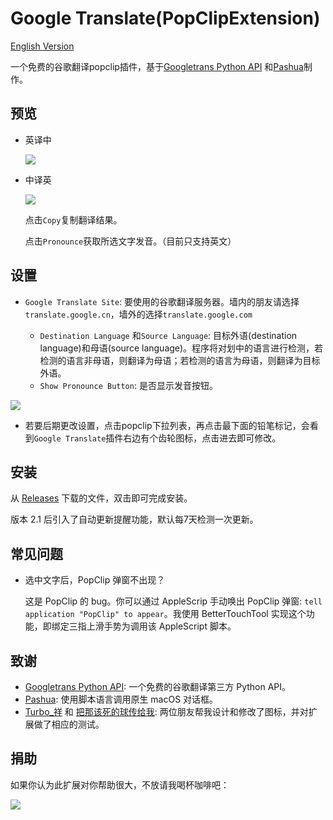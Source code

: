 # Google Translate(PopClipExtension)

[English Version](https://github.com/wizyoung/googletranslate.popclipext/blob/master/README.md)

一个免费的谷歌翻译popclip插件，基于[Googletrans Python API](https://github.com/ssut/py-googletrans) 和[Pashua](https://github.com/BlueM/Pashua)制作。

## 预览

- 英译中

  ![](https://github.com/wizyoung/googletranslate.popclipext/blob/master/screenshots/en2cn.gif?raw=true)

- 中译英

  ![](https://github.com/wizyoung/googletranslate.popclipext/blob/master/screenshots/cn2en.gif?raw=true)

  点击`Copy`复制翻译结果。

  点击`Pronounce`获取所选文字发音。（目前只支持英文）


## 设置

- `Google Translate Site`: 要使用的谷歌翻译服务器。墙内的朋友请选择`translate.google.cn`，墙外的选择`translate.google.com`


  - `Destination Language` 和`Source Language`: 目标外语(destination language)和母语(source language)。程序将对划中的语言进行检测，若检测的语言非母语，则翻译为母语；若检测的语言为母语，则翻译为目标外语。
  - `Show Pronounce Button`: 是否显示发音按钮。

![](https://github.com/wizyoung/googletranslate.popclipext/blob/master/screenshots/settings.png?raw=true)


- 若要后期更改设置，点击popclip下拉列表，再点击最下面的铅笔标记，会看到`Google Translate`插件右边有个齿轮图标，点击进去即可修改。


## 安装

从 [Releases](https://github.com/wizyoung/googletranslate.popclipext/releases) 下载的文件，双击即可完成安装。

版本 2.1 后引入了自动更新提醒功能，默认每7天检测一次更新。

## 常见问题

- 选中文字后，PopClip 弹窗不出现？

  这是 PopClip 的 bug。你可以通过 AppleScrip 手动唤出 PopClip 弹窗: `tell application "PopClip" to appear`。我使用 BetterTouchTool 实现这个功能，即绑定三指上滑手势为调用该 AppleScript 脚本。

## 致谢

- [Googletrans Python API](https://github.com/ssut/py-googletrans): 一个免费的谷歌翻译第三方 Python API。
- [Pashua](https://github.com/BlueM/Pashua): 使用脚本语言调用原生 macOS 对话框。
- [Turbo_祥](https://weibo.com/u/2627732300?topnav=1&wvr=6&topsug=1) 和 [把那该死的球传给我](https://weibo.com/u/2282786300?refer_flag=1001030101_): 两位朋友帮我设计和修改了图标，并对扩展做了相应的测试。

## 捐助

如果你认为此扩展对你帮助很大，不放请我喝杯咖啡吧：

![](https://github.com/wizyoung/googletranslate.popclipext/blob/master/screenshots/donation.png?raw=true)